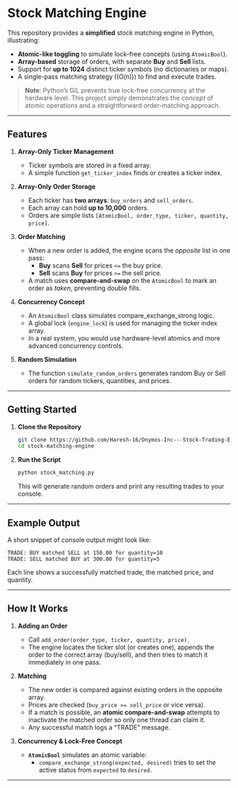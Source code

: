 # Stock Matching Engine

This repository provides a **simplified** stock matching engine in Python, illustrating:

- **Atomic-like toggling** to simulate lock-free concepts (using `AtomicBool`).
- **Array-based** storage of orders, with separate **Buy** and **Sell** lists.
- Support for **up to 1024** distinct ticker symbols (no dictionaries or maps).
- A single-pass matching strategy (\(O(n)\)) to find and execute trades.

> **Note**: Python’s GIL prevents true lock-free concurrency at the hardware level. This project simply demonstrates the *concept* of atomic operations and a straightforward order-matching approach.

---

## Features

1. **Array-Only Ticker Management**  
   - Ticker symbols are stored in a fixed array.  
   - A simple function `get_ticker_index` finds or creates a ticker index.

2. **Array-Only Order Storage**  
   - Each ticker has **two arrays**: `buy_orders` and `sell_orders`.  
   - Each array can hold **up to 10,000** orders.  
   - Orders are simple lists `[AtomicBool, order_type, ticker, quantity, price]`.

3. **Order Matching**  
   - When a new order is added, the engine scans the *opposite* list in one pass:
     - **Buy** scans **Sell** for prices `<=` the buy price.  
     - **Sell** scans **Buy** for prices `>=` the sell price.  
   - A match uses **compare-and-swap** on the `AtomicBool` to mark an order as *taken*, preventing double fills.

4. **Concurrency Concept**  
   - An `AtomicBool` class simulates compare_exchange_strong logic.  
   - A global lock (`engine_lock`) is used for managing the ticker index array.  
   - In a real system, you would use hardware-level atomics and more advanced concurrency controls.

5. **Random Simulation**  
   - The function `simulate_random_orders` generates random Buy or Sell orders for random tickers, quantities, and prices.

---

## Getting Started

1. **Clone the Repository**

   ```bash
   git clone https://github.com/Haresh-16/Onymos-Inc---Stock-Trading-Engine.git
   cd stock-matching-engine
   ```

2. **Run the Script**

   ```bash
   python stock_matching.py
   ```
   This will generate random orders and print any resulting trades to your console.

---

## Example Output

A short snippet of console output might look like:

```
TRADE: BUY matched SELL at 150.00 for quantity=10
TRADE: SELL matched BUY at 300.00 for quantity=5
```

Each line shows a successfully matched trade, the matched price, and quantity.

---

## How It Works

1. **Adding an Order**  
   - Call `add_order(order_type, ticker, quantity, price)`.  
   - The engine locates the ticker slot (or creates one), appends the order to the correct array (buy/sell), and then tries to match it immediately in one pass.

2. **Matching**  
   - The new order is compared against existing orders in the opposite array.  
   - Prices are checked (`buy_price >= sell_price` or vice versa).  
   - If a match is possible, an **atomic compare-and-swap** attempts to inactivate the matched order so only one thread can claim it.  
   - Any successful match logs a “TRADE” message.

3. **Concurrency & Lock-Free Concept**  
   - **`AtomicBool`** simulates an atomic variable:  
     - `compare_exchange_strong(expected, desired)` tries to set the active status from `expected` to `desired`. 

---
